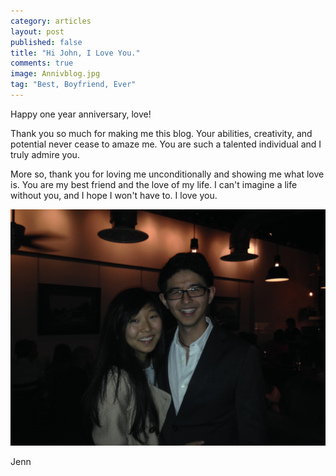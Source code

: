 ```yaml
---
category: articles
layout: post
published: false
title: "Hi John, I Love You."
comments: true
image: Annivblog.jpg
tag: "Best, Boyfriend, Ever"
---
```


Happy one year anniversary, love!

Thank you so much for making me this blog. Your abilities, creativity, and potential never cease to amaze me. You are such a talented individual and I truly admire you. 

More so, thank you for loving me unconditionally and showing me what love is. You are my best friend and the love of my life. I can't imagine a life without you, and I hope I won't have to. I love you.

![Anniv.jpg](/images/Anniv.jpg)



Jenn
